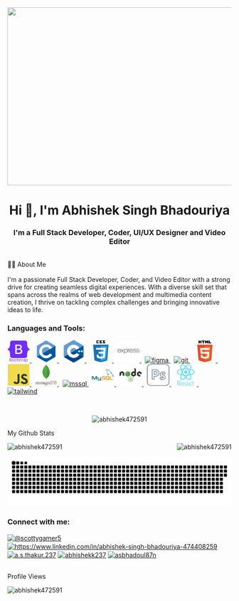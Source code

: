 <img src = "https://cdn.pixabay.com/photo/2017/08/20/14/37/eat-2661935_960_720.jpg" width = "900" height = "400" align = "center"/>
<h1 align="center">Hi 👋, I'm Abhishek Singh Bhadouriya</h1>
<h3 align="center">I'm a Full Stack Developer, Coder, UI/UX Designer and Video Editor</h3>
<br>
🙋‍♂️ About Me<br>
<br>
 I'm a passionate Full Stack Developer, Coder, and Video Editor with a strong drive for creating seamless digital experiences. With a diverse skill set that spans across the realms of web development and multimedia content creation, I thrive on tackling complex challenges and bringing innovative ideas to life.



<h3 align="left">Languages and Tools:</h3>


<p align="left"> 

  <a href="https://getbootstrap.com" target="_blank" rel="noreferrer"> 
    <img src="https://raw.githubusercontent.com/devicons/devicon/master/icons/bootstrap/bootstrap-plain-wordmark.svg" alt="bootstrap" width="50" height="50"/> 
  </a> &nbsp;
  <a href="https://www.cprogramming.com/" target="_blank" rel="noreferrer"> 
    <img src="https://raw.githubusercontent.com/devicons/devicon/master/icons/c/c-original.svg" alt="c" width="50" height="50"/> 
  </a> &nbsp;
  <a href="https://www.w3schools.com/cpp/" target="_blank" rel="noreferrer"> 
    <img src="https://raw.githubusercontent.com/devicons/devicon/master/icons/cplusplus/cplusplus-original.svg" alt="cplusplus" width="50" height="50"/> 
  </a> &nbsp;
  <a href="https://www.w3schools.com/css/" target="_blank" rel="noreferrer"> 
    <img src="https://raw.githubusercontent.com/devicons/devicon/master/icons/css3/css3-original-wordmark.svg" alt="css3" width="50" height="50"/> 
  </a> &nbsp;
  <a href="https://expressjs.com" target="_blank" rel="noreferrer"> 
    <img src="https://raw.githubusercontent.com/devicons/devicon/master/icons/express/express-original-wordmark.svg" alt="express" width="50" height="50"/> 
  </a> &nbsp;
  <a href="https://www.figma.com/" target="_blank" rel="noreferrer"> 
    <img src="https://www.vectorlogo.zone/logos/figma/figma-icon.svg" alt="figma" width="50" height="50"/> 
  </a> &nbsp;
  <a href="https://git-scm.com/" target="_blank" rel="noreferrer"> 
    <img src="https://www.vectorlogo.zone/logos/git-scm/git-scm-icon.svg" alt="git" width="50" height="50"/> 
  </a> &nbsp;
  <a href="https://www.w3.org/html/" target="_blank" rel="noreferrer"> 
    <img src="https://raw.githubusercontent.com/devicons/devicon/master/icons/html5/html5-original-wordmark.svg" alt="html5" width="50" height="50"/> 
  </a> &nbsp;
  <a href="https://developer.mozilla.org/en-US/docs/Web/JavaScript" target="_blank" rel="noreferrer"> 
    <img src="https://raw.githubusercontent.com/devicons/devicon/master/icons/javascript/javascript-original.svg" alt="javascript" width="50" height="50"/> 
  </a> &nbsp;
  <a href="https://www.mongodb.com/" target="_blank" rel="noreferrer"> 
    <img src="https://raw.githubusercontent.com/devicons/devicon/master/icons/mongodb/mongodb-original-wordmark.svg" alt="mongodb" width="50" height="50"/> 
  </a> &nbsp;
  <a href="https://www.microsoft.com/en-us/sql-server" target="_blank" rel="noreferrer"> 
    <img src="https://www.svgrepo.com/show/303229/microsoft-sql-server-logo.svg" alt="mssql" width="50" height="50"/> 
  </a> &nbsp;
  <a href="https://www.mysql.com/" target="_blank" rel="noreferrer"> 
    <img src="https://raw.githubusercontent.com/devicons/devicon/master/icons/mysql/mysql-original-wordmark.svg" alt="mysql" width="50" height="50"/> 
  </a> &nbsp;
  <a href="https://nodejs.org" target="_blank" rel="noreferrer"> 
    <img src="https://raw.githubusercontent.com/devicons/devicon/master/icons/nodejs/nodejs-original-wordmark.svg" alt="nodejs" width="50" height="50"/> 
  </a> &nbsp;
  <a href="https://www.photoshop.com/en" target="_blank" rel="noreferrer"> 
    <img src="https://raw.githubusercontent.com/devicons/devicon/master/icons/photoshop/photoshop-line.svg" alt="photoshop" width="50" height="50"/> 
  </a> &nbsp;
  <a href="https://reactjs.org/" target="_blank" rel="noreferrer"> 
    <img src="https://raw.githubusercontent.com/devicons/devicon/master/icons/react/react-original-wordmark.svg" alt="react" width="50" height="50"/> 
  </a> &nbsp;
  <a href="https://tailwindcss.com/" target="_blank" rel="noreferrer"> 
    <img src="https://www.vectorlogo.zone/logos/tailwindcss/tailwindcss-icon.svg" alt="tailwind" width="50" height="50"/> 
  </a>
</p>
  
<br>
<p align="center"><img align="center" src="https://github-readme-streak-stats.herokuapp.com/?user=abhishek472591&theme=black-ice&hide_border=true&stroke=0000&background=060A0CD0" alt="abhishek472591" /></p>
My Github Stats <br>



<p><img align="right" src="https://github-readme-stats.vercel.app/api/top-langs?username=abhishek472591&show_icons=true&theme=react&hide_border=true&bg_color=0D1117" alt="abhishek472591" /></p>

<p>&nbsp;<img align="left" src="https://github-readme-stats.vercel.app/api?username=abhishek472591&show_icons=true&theme=react&hide_border=true&bg_color=0D1117" alt="abhishek472591"  /></p>


<p align="center">
   <img src="https://github.com/killshotxd/svgIcons/blob/main/github-contribution-grid-snake.svg" alt="snake">
</p>

<h3 align="left">Connect with me:</h3>
<p align="left">
<a href="https://twitter.com/@scottygamer5" target="blank"><img align="center" src="https://raw.githubusercontent.com/rahuldkjain/github-profile-readme-generator/master/src/images/icons/Social/twitter.svg" alt="@scottygamer5" height="30" width="40" /></a>
<a href="https://linkedin.com/in/https://www.linkedin.com/in/abhishek-singh-bhadouriya-474408259" target="blank"><img align="center" src="https://raw.githubusercontent.com/rahuldkjain/github-profile-readme-generator/master/src/images/icons/Social/linked-in-alt.svg" alt="https://www.linkedin.com/in/abhishek-singh-bhadouriya-474408259" height="30" width="40" /></a>
<a href="https://instagram.com/a.s.thakur.237" target="blank"><img align="center" src="https://raw.githubusercontent.com/rahuldkjain/github-profile-readme-generator/master/src/images/icons/Social/instagram.svg" alt="a.s.thakur.237" height="30" width="40" /></a>
<a href="https://www.leetcode.com/abhishekk237" target="blank"><img align="center" src="https://raw.githubusercontent.com/rahuldkjain/github-profile-readme-generator/master/src/images/icons/Social/leet-code.svg" alt="abhishekk237" height="30" width="40" /></a>
<a href="https://auth.geeksforgeeks.org/user/asbhadoul87n" target="blank"><img align="center" src="https://raw.githubusercontent.com/rahuldkjain/github-profile-readme-generator/master/src/images/icons/Social/geeks-for-geeks.svg" alt="asbhadoul87n" height="30" width="40" /></a>
</p>
<br>
Profile Views<br>

<p align="left"> <img src="https://komarev.com/ghpvc/?username=abhishek472591&label=Profile%20views&color=0e75b6&style=flat" alt="abhishek472591" /> </p>
